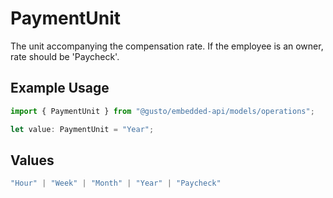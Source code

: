 # PaymentUnit

The unit accompanying the compensation rate. If the employee is an owner, rate should be 'Paycheck'.

## Example Usage

```typescript
import { PaymentUnit } from "@gusto/embedded-api/models/operations";

let value: PaymentUnit = "Year";
```

## Values

```typescript
"Hour" | "Week" | "Month" | "Year" | "Paycheck"
```